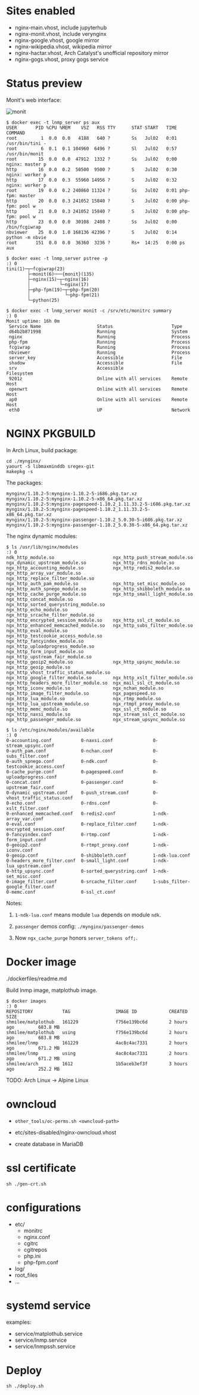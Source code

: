 Sites enabled
==============

* nginx-main.vhost, include jupyterhub
* nginx-monit.vhost, include verynginx
* nginx-google.vhost, google mirror
* nginx-wikipedia.vhost, wikipedia mirror
* nginx-hactar.vhost, Arch Catalyst's unofficial repository mirror
* nginx-gogs.vhost, proxy gogs service

Status preview
==============

Monit's web interface:

![monit](monit-works.png)

```shell
$ docker exec -t lnmp_server ps aux
USER       PID %CPU %MEM    VSZ   RSS TTY      STAT START   TIME COMMAND
root         1  0.0  0.0   4188   640 ?        Ss   Jul02   0:01 /usr/bin/tini -
root         6  0.1  0.1 104960  6496 ?        Sl   Jul02   0:57 /usr/bin/monit 
root        15  0.0  0.0  47912  1332 ?        Ss   Jul02   0:00 nginx: master p
http        16  0.0  0.2  50500  9500 ?        S    Jul02   0:30 nginx: worker p
http        17  0.0  0.3  55960 14956 ?        S    Jul02   0:32 nginx: worker p
root        19  0.0  0.2 240860 11324 ?        Ss   Jul02   0:01 php-fpm: master
http        20  0.0  0.3 241052 15840 ?        S    Jul02   0:00 php-fpm: pool w
http        21  0.0  0.3 241052 15840 ?        S    Jul02   0:00 php-fpm: pool w
http        23  0.0  0.0  30108  2408 ?        Ss   Jul02   0:00 /bin/fcgiwrap
nbviewer    25  0.0  1.0 168136 42396 ?        S    Jul02   0:14 python -m nbvie
root       151  0.0  0.0  36360  3236 ?        Rs+  14:25   0:00 ps aux

$ docker exec -t lnmp_server pstree -p                                          :) 0
tini(1)─┬─fcgiwrap(23)
        ├─monit(6)───{monit}(135)
        ├─nginx(15)─┬─nginx(16)
        │           └─nginx(17)
        ├─php-fpm(19)─┬─php-fpm(20)
        │             └─php-fpm(21)
        └─python(25)

$ docker exec -t lnmp_server monit -c /srv/etc/monitrc summary                  :) 0
Monit uptime: 16h 0m
 Service Name                     Status                      Type          
 d64b2b871998                     Running                     System        
 nginx                            Running                     Process       
 php-fpm                          Running                     Process       
 fcgiwrap                         Running                     Process       
 nbviewer                         Running                     Process       
 server_key                       Accessible                  File          
 shadow                           Accessible                  File          
 srv                              Accessible                  Filesystem    
 9201z                            Online with all services    Remote Host   
 openwrt                          Online with all services    Remote Host   
 ap0                              Online with all services    Remote Host   
 eth0                             UP                          Network       
```

NGINX PKGBUILD
==============

In Arch Linux, build package:

```shell
cd ./mynginx/
yaourt -S libmaxminddb sregex-git
makepkg -s
```
The packages:

```
mynginx/1.10.2-5:mynginx-1.10.2-5-i686.pkg.tar.xz
mynginx/1.10.2-5:mynginx-1.10.2-5-x86_64.pkg.tar.xz
mynginx/1.10.2-5:mynginx-pagespeed-1.10.2_1.11.33.2-5-i686.pkg.tar.xz
mynginx/1.10.2-5:mynginx-pagespeed-1.10.2_1.11.33.2-5-x86_64.pkg.tar.xz
mynginx/1.10.2-5:mynginx-passenger-1.10.2_5.0.30-5-i686.pkg.tar.xz
mynginx/1.10.2-5:mynginx-passenger-1.10.2_5.0.30-5-x86_64.pkg.tar.xz
```

The nginx dynamic modules:

```shell
$ ls /usr/lib/nginx/modules                                                           :) 0
ndk_http_module.so                      ngx_http_push_stream_module.so
ngx_dynamic_upstream_module.so          ngx_http_rdns_module.so
ngx_http_accounting_module.so           ngx_http_redis2_module.so
ngx_http_array_var_module.so            ngx_http_replace_filter_module.so
ngx_http_auth_pam_module.so             ngx_http_set_misc_module.so
ngx_http_auth_spnego_module.so          ngx_http_shibboleth_module.so
ngx_http_cache_purge_module.so          ngx_http_small_light_module.so
ngx_http_concat_module.so               ngx_http_sorted_querystring_module.so
ngx_http_echo_module.so                 ngx_http_srcache_filter_module.so
ngx_http_encrypted_session_module.so    ngx_http_ssl_ct_module.so
ngx_http_enhanced_memcached_module.so   ngx_http_subs_filter_module.so
ngx_http_eval_module.so                 ngx_http_testcookie_access_module.so
ngx_http_fancyindex_module.so           ngx_http_uploadprogress_module.so
ngx_http_form_input_module.so           ngx_http_upstream_fair_module.so
ngx_http_geoip2_module.so               ngx_http_upsync_module.so
ngx_http_geoip_module.so                ngx_http_vhost_traffic_status_module.so
ngx_http_google_filter_module.so        ngx_http_xslt_filter_module.so
ngx_http_headers_more_filter_module.so  ngx_mail_ssl_ct_module.so
ngx_http_iconv_module.so                ngx_nchan_module.so
ngx_http_image_filter_module.so         ngx_pagespeed.so
ngx_http_lua_module.so                  ngx_rtmp_module.so
ngx_http_lua_upstream_module.so         ngx_rtmpt_proxy_module.so
ngx_http_memc_module.so                 ngx_ssl_ct_module.so
ngx_http_naxsi_module.so                ngx_stream_ssl_ct_module.so
ngx_http_passenger_module.so            ngx_stream_upsync_module.so

$ ls /etc/nginx/modules/available                                                     :) 0
0-accounting.conf           0-naxsi.conf               0-stream_upsync.conf
0-auth_pam.conf             0-nchan.conf               0-subs_filter.conf
0-auth_spnego.conf          0-ndk.conf                 0-testcookie_access.conf
0-cache_purge.conf          0-pagespeed.conf           0-uploadprogress.conf
0-concat.conf               0-passenger.conf           0-upstream_fair.conf
0-dynamic_upstream.conf     0-push_stream.conf         0-vhost_traffic_status.conf
0-echo.conf                 0-rdns.conf                0-xslt_filter.conf
0-enhanced_memcached.conf   0-redis2.conf              1-ndk-array_var.conf
0-eval.conf                 0-replace_filter.conf      1-ndk-encrypted_session.conf
0-fancyindex.conf           0-rtmp.conf                1-ndk-form_input.conf
0-geoip2.conf               0-rtmpt_proxy.conf         1-ndk-iconv.conf
0-geoip.conf                0-shibboleth.conf          1-ndk-lua.conf
0-headers_more_filter.conf  0-small_light.conf         1-ndk-lua_upstream.conf
0-http_upsync.conf          0-sorted_querystring.conf  1-ndk-set_misc.conf
0-image_filter.conf         0-srcache_filter.conf      1-subs_filter-google_filter.conf
0-memc.conf                 0-ssl_ct.conf
```

Notes:

1. `1-ndk-lua.conf` means module `lua` depends on module `ndk`.

2. `passenger` demos config: `./mynginx/passenger-demos`

3. Now `ngx_cache_purge` honors `server_tokens off;`.


Docker image
============

./dockerfiles/readme.md

Build lnmp image, matplothub image.

```shell
$ docker images                                                                       :) 0
REPOSITORY           TAG                 IMAGE ID            CREATED             SIZE
shmilee/matplothub   161229              f756e139bc6d        2 hours ago         683.8 MB
shmilee/matplothub   using               f756e139bc6d        2 hours ago         683.8 MB
shmilee/lnmp         161229              4ac8c4ac7331        2 hours ago         671.2 MB
shmilee/lnmp         using               4ac8c4ac7331        2 hours ago         671.2 MB
shmilee/arch         1612                1b5aceb3ef3f        3 hours ago         252.2 MB
```

TODO: Arch Linux -> Alpine Linux

owncloud
========

* `other_tools/oc-perms.sh <owncloud-path>`

* etc/sites-disabled/nginx-owncloud.vhost

* create database in MariaDB

ssl certificate
===============

```
sh ./gen-crt.sh
```

configurations
==============

* etc/
    - monitrc
    - nginx.conf
    - cgitrc     
    - cgitrepos
    - php.ini
    - php-fpm.conf
* log/
* root_files
* ...

systemd service
================

examples:

* service/matplothub.service
* service/lnmp.service
* service/lnmpssh.service

Deploy
======

```
sh ./deploy.sh
```

